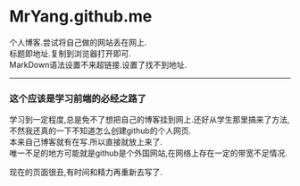 # MrYang.github.me
个人博客.尝试将自己做的网站丢在网上.  
标题即地址.复制到浏览器打开即可.  
MarkDown语法设置不来超链接.设置了找不到地址.

************************  
### 这个应该是学习前端的必经之路了
学习到一定程度,总是免不了想把自己的博客挂到网上.还好从学生那里搞来了方法,不然我还真的一下不知道怎么创建github的个人网页.  
本来自己博客就有在写.所以直接就放上来了.  
唯一不足的地方可能就是github是个外国网站,在网络上存在一定的带宽不足情况.

现在的页面很丑,有时间和精力再重新去写了.
